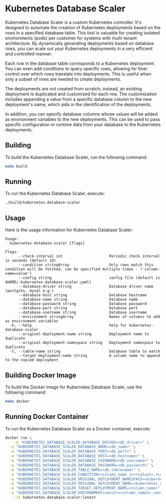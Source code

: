 
# Kubernetes Database Scaler

Kubernetes Database Scaler is a custom Kubernetes controller. It's designed to automate the creation of Kubernetes deployments based on the rows in a specified database table. This tool is valuable for creating isolated environments (pods) per customer for systems with multi-tenant architecture. By dynamically generating deployments based on database rows, you can scale out your Kubernetes deployments in a very efficient and controlled manner.

Each row in the database table corresponds to a Kubernetes deployment. You can even add conditions to query specific rows, allowing for finer control over which rows translate into deployments. This is useful when only a subset of rows are needed to create deployments.

The deployments are not created from scratch; instead, an existing deployment is duplicated and customized for each row. The customization includes appending a value from a specific database column to the new deployment's name, which aids in the identification of the deployments. 

In addition, you can specify database columns whose values will be added as environment variables to the new deployments. This can be used to pass specific configuration or runtime data from your database to the Kubernetes deployments.

## Building

To build the Kubernetes Database Scaler, run the following command:

```bash
make build
```

## Running

To run the Kubernetes Database Scaler, execute:

```bash
./build/kubernetes-database-scaler
```

## Usage

Here is the usage information for Kubernetes Database Scaler:

```
Usage:
  kubernetes-database-scaler [flags]

Flags:
      --check-interval int                     Periodic check interval in seconds (default 10)
      --condition stringArray                  Only rows match this condition will be fetched, can be specified multiple times - ('column-name=value')
      --config string                          config file (default is $HOME/.kubernetes-database-scaler.yaml)
      --database-driver string                 Database driver name (postgres, mysql e.g.)
      --database-host string                   Database hostname
      --database-name string                   Database name
      --database-password string               Database password
      --database-port string                   Database port
      --database-username string               Database username
      --environment stringArray                Names of columns to add as environment variables
  -h, --help                                   help for kubernetes-database-scaler
      --original-deployment-name string        Deployment name to duplicate
      --original-deployment-namespace string   Deployment namespace to duplicate
  -t, --table-name string                      Database table to watch
      --target-deployment-name string          A column name to append to the copied deployment

```

## Building Docker Image

To build the Docker image for Kubernetes Database Scaler, use the following command:

```bash
make docker
```

## Running Docker Container

To run the Kubernetes Database Scaler as a Docker container, execute:

```bash
docker run \
	-e "KUBERNETES_DATABASE_SCALER_DATABASE_DRIVER=<db_driver>" \
  -e "KUBERNETES_DATABASE_SCALER_DATABASE_NAME=<db_name>" \
  -e "KUBERNETES_DATABASE_SCALER_DATABASE_PORT=<db_port>" \
  -e "KUBERNETES_DATABASE_SCALER_DATABASE_HOST=<db_hostname>" \
  -e "KUBERNETES_DATABASE_SCALER_DATABASE_USERNAME=<db_username>" \
  -e "KUBERNETES_DATABASE_SCALER_DATABASE_PASSWORD=<db_password>" \
  -e "KUBERNETES_DATABASE_SCALER_TABLE_NAME=<db_tablename>" \
  -e "KUBERNETES_DATABASE_SCALER_CONDITION=<column_name_1>=<value1>,<column_name_2>=<value2>" \
  -e "KUBERNETES_DATABASE_SCALER_ORIGINAL_DEPLOYMENT_NAMESPACE=<kubernetes_namespace>" \
  -e "KUBERNETES_DATABASE_SCALER_ORIGINAL_DEPLOYMENT_NAME=<kubernetes_deployment_name>" \
  -e "KUBERNETES_DATABASE_SCALER_TARGET_DEPLOYMENT_NAME=<column_name>" \
  -e "KUBERNETES_DATABASE_SCALER_ENVIRONMENT=<env1>=<column_name1>,<env2>=<column_name2>" \
	-it kubernetes-database-scaler:latest
```
